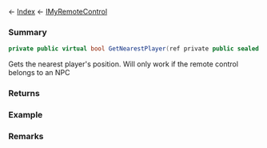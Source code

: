 ← [Index](Api-Index) ← [IMyRemoteControl](Sandbox.ModAPI.Ingame.IMyRemoteControl)

### Summary

```csharp
private public virtual bool GetNearestPlayer(ref private public sealed struct.Vector3D playerPosition)
```

Gets the nearest player's position. Will only work if the remote control belongs to an NPC

### Returns



### Example

### Remarks

